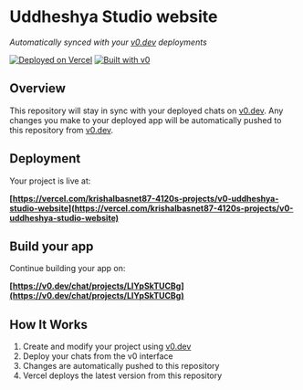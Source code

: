 # Uddheshya Studio website

*Automatically synced with your [v0.dev](https://v0.dev) deployments*

[![Deployed on Vercel](https://img.shields.io/badge/Deployed%20on-Vercel-black?style=for-the-badge&logo=vercel)](https://vercel.com/krishalbasnet87-4120s-projects/v0-uddheshya-studio-website)
[![Built with v0](https://img.shields.io/badge/Built%20with-v0.dev-black?style=for-the-badge)](https://v0.dev/chat/projects/LlYpSkTUCBg)

## Overview

This repository will stay in sync with your deployed chats on [v0.dev](https://v0.dev).
Any changes you make to your deployed app will be automatically pushed to this repository from [v0.dev](https://v0.dev).

## Deployment

Your project is live at:

**[https://vercel.com/krishalbasnet87-4120s-projects/v0-uddheshya-studio-website](https://vercel.com/krishalbasnet87-4120s-projects/v0-uddheshya-studio-website)**

## Build your app

Continue building your app on:

**[https://v0.dev/chat/projects/LlYpSkTUCBg](https://v0.dev/chat/projects/LlYpSkTUCBg)**

## How It Works

1. Create and modify your project using [v0.dev](https://v0.dev)
2. Deploy your chats from the v0 interface
3. Changes are automatically pushed to this repository
4. Vercel deploys the latest version from this repository
